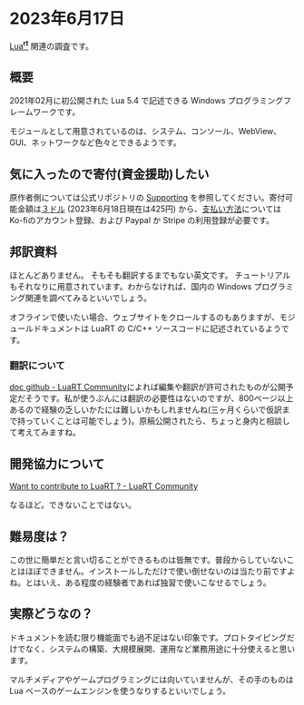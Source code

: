 # 2023年6月17日

[Lua<sup>**rt**</sup>](https://luart.org/) 関連の調査です。

## 概要

2021年02月に初公開された Lua 5.4 で記述できる Windows プログラミングフレームワークです。

モジュールとして用意されているのは、システム、コンソール、WebView、GUI、ネットワークなど色々とできるようです。

## 気に入ったので寄付(資金援助)したい

原作者側については公式リポジトリの [Supporting](https://github.com/samyeyo/LuaRT#small_blue_diamondsupporting) を参照してください。寄付可能金額は[３ドル](https://finance.yahoo.co.jp/fx/convert?bid=3&base=USD&counter=JPY) (2023年6月18日現在は425円) から、[支払い方法](https://help.ko-fi.com/hc/en-us/articles/115003980093-How-Do-I-Get-Paid-)については Ko-fiのアカウント登録、および Paypal か Stripe の利用登録が必要です。

## 邦訳資料

ほとんどありません。
そもそも翻訳するまでもない英文です。
チュートリアルもそれなりに用意されています。わからなければ、国内の Windows プログラミング関連を調べてみるといいでしょう。

オフラインで使いたい場合、ウェブサイトをクロールするのもありますが、モジュールドキュメントは LuaRT の C/C++ ソースコードに記述されているようです。

### 翻訳について

[doc github - LuaRT Community](https://community.luart.org/d/232-doc-github)によれば編集や翻訳が許可されたものが公開予定だそうです。私が使うぶんには翻訳の必要性はないのですが、800ページ以上あるので経験の乏しいかたには難しいかもしれませんね(三ヶ月くらいで仮訳まで持っていくことは可能でしょう)。原稿公開されたら、ちょっと身内と相談して考えてみますね。

## 開発協力について

[Want to contribute to LuaRT ? - LuaRT Community](https://community.luart.org/d/133-want-to-contribute-to-luart)

なるほど。できないことではない。

## 難易度は？

この世に簡単だと言い切ることができるものは皆無です。普段からしていないことはほぼできません。インストールしただけで使い倒せないのは当たり前ですよね。とはいえ、ある程度の経験者であれば独習で使いこなせるでしょう。

## 実際どうなの？

ドキュメントを読む限り機能面でも過不足はない印象です。プロトタイピングだけでなく、システムの構築、大規模展開、運用など業務用途に十分使えると思います。

マルチメディアやゲームプログラミングには向いていませんが、その手のものは Lua ベースのゲームエンジンを使うなりするといいでしょう。

